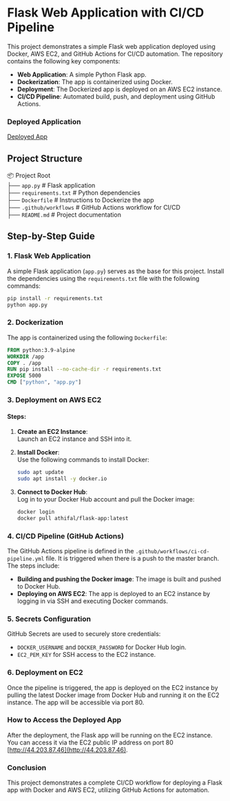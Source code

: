 # Flask Web Application with CI/CD Pipeline

This project demonstrates a simple Flask web application deployed using Docker, AWS EC2, and GitHub Actions for CI/CD automation. The repository contains the following key components:

- **Web Application**: A simple Python Flask app.
- **Dockerization**: The app is containerized using Docker.
- **Deployment**: The Dockerized app is deployed on an AWS EC2 instance.
- **CI/CD Pipeline**: Automated build, push, and deployment using GitHub Actions.
### Deployed Application
[Deployed App](http://44.203.87.46)

## Project Structure

📦 Project Root  
├── `app.py`               # Flask application  
├── `requirements.txt`     # Python dependencies  
├── `Dockerfile`           # Instructions to Dockerize the app  
├── `.github/workflows`    # GitHub Actions workflow for CI/CD  
├── `README.md`            # Project documentation  

## Step-by-Step Guide

### 1. Flask Web Application

A simple Flask application (`app.py`) serves as the base for this project. Install the dependencies using the `requirements.txt` file with the following commands:

```bash
pip install -r requirements.txt
python app.py
```
### 2. Dockerization

The app is containerized using the following `Dockerfile`:

```dockerfile
FROM python:3.9-alpine
WORKDIR /app
COPY . /app
RUN pip install --no-cache-dir -r requirements.txt
EXPOSE 5000
CMD ["python", "app.py"]
```
### 3. Deployment on AWS EC2

#### Steps:

1. **Create an EC2 Instance**:  
   Launch an EC2 instance and SSH into it.

2. **Install Docker**:  
   Use the following commands to install Docker:

   ```bash
   sudo apt update
   sudo apt install -y docker.io
   ```
3. **Connect to Docker Hub**:  
   Log in to your Docker Hub account and pull the Docker image:

   ```bash
   docker login
   docker pull athifal/flask-app:latest
   ```
 ### 4. CI/CD Pipeline (GitHub Actions)
The GitHub Actions pipeline is defined in the `.github/workflows/ci-cd-pipeline.yml` file. It is triggered when there is a push to the master branch. The steps include:

- **Building and pushing the Docker image**: The image is built and pushed to Docker Hub.
- **Deploying on AWS EC2**: The app is deployed to an EC2 instance by logging in via SSH and executing Docker commands.

### 5. Secrets Configuration
GitHub Secrets are used to securely store credentials:

- `DOCKER_USERNAME` and `DOCKER_PASSWORD` for Docker Hub login.
- `EC2_PEM_KEY` for SSH access to the EC2 instance.

### 6. Deployment on EC2
Once the pipeline is triggered, the app is deployed on the EC2 instance by pulling the latest Docker image from Docker Hub and running it on the EC2 instance. The app will be accessible via port 80.

### How to Access the Deployed App
After the deployment, the Flask app will be running on the EC2 instance. You can access it via the EC2 public IP address on port 80 [http://44.203.87.46](http://44.203.87.46).

### Conclusion
This project demonstrates a complete CI/CD workflow for deploying a Flask app with Docker and AWS EC2, utilizing GitHub Actions for automation.